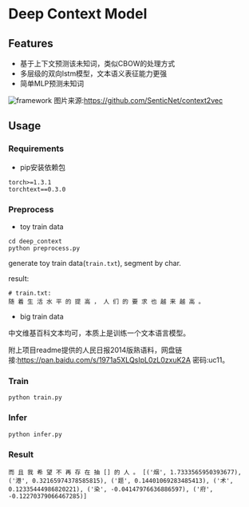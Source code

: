 # Deep Context Model


## Features

* 基于上下文预测该未知词，类似CBOW的处理方式
* 多层级的双向lstm模型，文本语义表征能力更强
* 简单MLP预测未知词

![framework](../../docs/framework_context.jpeg)
图片来源:https://github.com/SenticNet/context2vec

## Usage

### Requirements
* pip安装依赖包
```
torch>=1.3.1
torchtext==0.3.0
```

### Preprocess


- toy train data
```
cd deep_context
python preprocess.py
```

generate toy train data(`train.txt`), segment by char.

result:
```
# train.txt:
随 着 生 活 水 平 的 提 高 ， 人 们 的 要 求 也 越 来 越 高 。
```


- big train data

中文维基百科文本均可，本质上是训练一个文本语言模型。

附上项目readme提供的人民日报2014版熟语料，网盘链接:https://pan.baidu.com/s/1971a5XLQsIpL0zL0zxuK2A  密码:uc11。

### Train

```
python train.py
```

### Infer
```
python infer.py

```

### Result
```
而 且 我 希 望 不 再 存 在 抽 [] 的 人 。 [('烟', 1.7333565950393677), ('港', 0.32165974378585815), ('题', 0.14401069283485413), ('术', 0.12335444986820221), ('染', -0.04147976636886597), ('府', -0.12270379066467285)]
```
